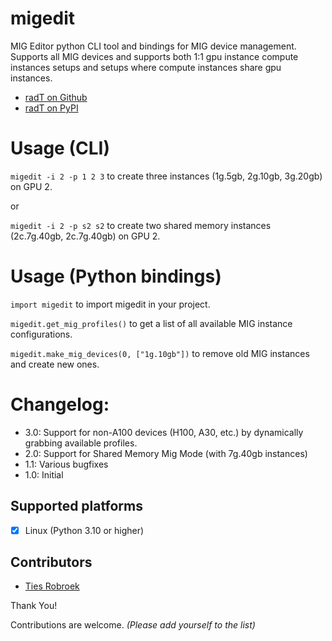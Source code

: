 # migedit
MIG Editor python CLI tool and bindings for MIG device management.
Supports all MIG devices and supports both 1:1 gpu instance compute instances setups and setups where compute instances share gpu instances.

- [radT on Github](https://github.com/Resource-Aware-Data-Systems-RAD/migedit)
- [radT on PyPI](https://pypi.org/project/migedit/)

# Usage (CLI)

`migedit -i 2 -p 1 2 3`
to create three instances (1g.5gb, 2g.10gb, 3g.20gb) on GPU 2.

or

`migedit -i 2 -p s2 s2`
to create two shared memory instances (2c.7g.40gb, 2c.7g.40gb) on GPU 2.

# Usage (Python bindings)

`import migedit`
to import migedit in your project.

`migedit.get_mig_profiles()`
to get a list of all available MIG instance configurations.

`migedit.make_mig_devices(0, ["1g.10gb"])`
to remove old MIG instances and create new ones.

# Changelog:
- 3.0: Support for non-A100 devices (H100, A30, etc.) by dynamically grabbing available profiles.
- 2.0: Support for Shared Memory Mig Mode (with 7g.40gb instances)
- 1.1: Various bugfixes
- 1.0: Initial

## Supported platforms

- [x] Linux (Python 3.10 or higher)

## Contributors

- [Ties Robroek](https://github.com/sipondo)

Thank You!

Contributions are welcome. _(Please add yourself to the list)_
